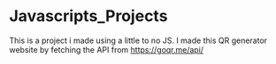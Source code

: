 # Javascripts_Projects
This is a project i made using a little to no JS.
I made this QR generator website by fetching the API from https://goqr.me/api/